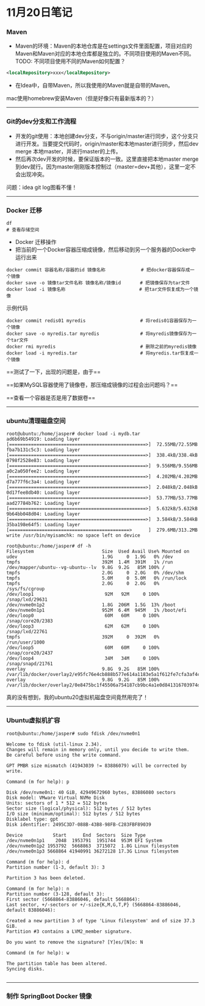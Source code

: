 # 11月20日笔记

### Maven

* Maven的环境：Maven的本地仓库是在settings文件里面配置，项目对应的Maven和Maven对应的本地仓库都是独立的。不同项目使用的Maven不同。
  TODO: 不同项目使用不同的Maven如何配置？
```xml
<localRepository>xxx</localRepository>
```

* 在Idea中，自带Maven，所以我使用的Maven就是自带的Maven。

mac使用homebrew安装Maven（但是好像只有最新版本的？）







---

### Git的dev分支和工作流程

* 开发的git使用：本地创建dev分支，不与origin/master进行同步，这个分支只进行开发。当要提交代码时，origin/master和本地master进行同步，然后dev merge 本地master，并进行master的上传。
* 然后再次dev开发的时候，要保证版本的一致。这里直接把本地master merge到dev就行。因为master刚刚版本控制过（master=dev+其他），这里一定不会出现冲突。

问题：idea git log图看不懂！



---

### Docker 迁移






```shell
df 
# 查看存储空间
```

* Docker 迁移操作
* 把当前的一个Docker容器压缩成镜像，然后移动到另一个服务器的Docker中运行出来



```shell
docker commit 容器名称/容器的id 镜像名称			  # 把docker容器保存成一个镜像
docker save -o 镜像tar文件名称 镜像名称/镜像id		 # 把镜像保存为tar文件
docker load -i 镜像名称							  # 把tar文件恢复成为一个镜像
```

示例代码

```shell
docker commit redis01 myredis				     # 将redis01容器保存为一个镜像
docker save -o myredis.tar myredis 				 # 将myredis镜像保存为一个tar文件
docker rmi myredis								 # 删除之前的myredis镜像
docker load -i myredis.tar 						 # 将myredis.tar恢复成一个镜像
```

==测试了一下，出现的问题是，由于==



==如果MySQL容器使用了镜像卷，那压缩成镜像的过程会出问题吗？==



==查看一个容器是否是用了数据卷==



---

### ubuntu清理磁盘空间

```
root@ubuntu:/home/jasper# docker load -i mydb.tar
ad6b69b54919: Loading layer [==================================================>]  72.55MB/72.55MB
fba7b131c5c3: Loading layer [==================================================>]  338.4kB/338.4kB
0798f2528e83: Loading layer [==================================================>]  9.556MB/9.556MB
a0c2a050fee2: Loading layer [==================================================>]  4.202MB/4.202MB
d7a777f6c3a4: Loading layer [==================================================>]  2.048kB/2.048kB
0d17fee8db40: Loading layer [==================================================>]  53.77MB/53.77MB
aad27784b762: Loading layer [==================================================>]  5.632kB/5.632kB
9b64bb048d04: Loading layer [==================================================>]  3.584kB/3.584kB
35ba198e64f5: Loading layer [============================================>      ]  279.6MB/313.2MB
write /usr/bin/myisamchk: no space left on device

```



```
root@ubuntu:/home/jasper# df -h
Filesystem                         Size  Used Avail Use% Mounted on
udev                               1.9G     0  1.9G   0% /dev
tmpfs                              392M  1.4M  391M   1% /run
/dev/mapper/ubuntu--vg-ubuntu--lv  9.8G  9.2G   85M 100% /
tmpfs                              2.0G     0  2.0G   0% /dev/shm
tmpfs                              5.0M     0  5.0M   0% /run/lock
tmpfs                              2.0G     0  2.0G   0% /sys/fs/cgroup
/dev/loop1                          92M   92M     0 100% /snap/lxd/29631
/dev/nvme0n1p2                     1.8G  206M  1.5G  13% /boot
/dev/nvme0n1p1                     952M  6.4M  945M   1% /boot/efi
/dev/loop0                          60M   60M     0 100% /snap/core20/2383
/dev/loop3                          62M   62M     0 100% /snap/lxd/22761
tmpfs                              392M     0  392M   0% /run/user/1000
/dev/loop5                          60M   60M     0 100% /snap/core20/2437
/dev/loop4                          34M   34M     0 100% /snap/snapd/21761
overlay                            9.8G  9.2G   85M 100% /var/lib/docker/overlay2/e95fc76e4cb888b577e614a1183e5a1f612fe7cfa3af4c54d7aafd42981e1483/merged
overlay                            9.8G  9.2G   85M 100% /var/lib/docker/overlay2/0e8475bc1f45506a754187cb9bc4a1e0d841316703974d02749d14202ac82900/merged

```

真的没有想到，我的ubuntu20虚拟机磁盘空间竟然用完了！



---

### Ubuntu虚拟机扩容



```
root@ubuntu:/home/jasper# sudo fdisk /dev/nvme0n1

Welcome to fdisk (util-linux 2.34).
Changes will remain in memory only, until you decide to write them.
Be careful before using the write command.

GPT PMBR size mismatch (41943039 != 83886079) will be corrected by write.

Command (m for help): p

Disk /dev/nvme0n1: 40 GiB, 42949672960 bytes, 83886080 sectors
Disk model: VMware Virtual NVMe Disk
Units: sectors of 1 * 512 = 512 bytes
Sector size (logical/physical): 512 bytes / 512 bytes
I/O size (minimum/optimal): 512 bytes / 512 bytes
Disklabel type: gpt
Disk identifier: 2495C3D7-088B-43B8-98FB-C283FBF89039

Device           Start      End  Sectors  Size Type
/dev/nvme0n1p1    2048  1953791  1951744  953M EFI System
/dev/nvme0n1p2 1953792  5668863  3715072  1.8G Linux filesystem
/dev/nvme0n1p3 5668864 41940991 36272128 17.3G Linux filesystem

Command (m for help): d
Partition number (1-3, default 3): 3

Partition 3 has been deleted.

Command (m for help): n
Partition number (3-128, default 3): 
First sector (5668864-83886046, default 5668864): 
Last sector, +/-sectors or +/-size{K,M,G,T,P} (5668864-83886046, default 83886046): 

Created a new partition 3 of type 'Linux filesystem' and of size 37.3 GiB.
Partition #3 contains a LVM2_member signature.

Do you want to remove the signature? [Y]es/[N]o: N

Command (m for help): w

The partition table has been altered.
Syncing disks.


```





---

### 制作 SpringBoot Docker 镜像




